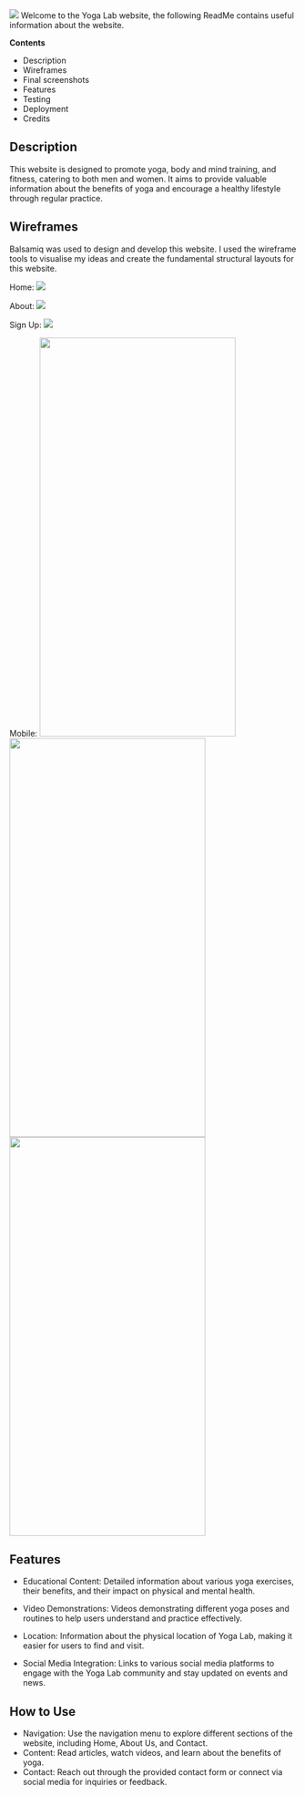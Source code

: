 <img src="assets/images/amiresponsive.png">
Welcome to the Yoga Lab website, the following ReadMe contains useful information about the website.

**Contents**
 - Description
 - Wireframes
 - Final screenshots
 - Features
 - Testing
 - Deployment
 - Credits

## Description
This website is designed to promote yoga, body and mind training, and fitness, catering to both men and women. It aims to provide valuable information about the benefits of yoga and encourage a healthy lifestyle through regular practice.

## Wireframes

Balsamiq was used to design and develop this website. I used the wireframe tools to visualise my ideas and create the fundamental structural layouts for this website. 

Home:
<img src="assets\images\New Wireframe 1.png">

About:
<img src="assets\images\New Wireframe 2.png">

Sign Up:
<img src="assets\images\New Wireframe 3.png">

Mobile:
<img src="assets\images\Wireframe Mobile 1.png" width="344" height="700">
<img src="assets\images\Wireframe Mobile 2.png" width="344" height="700">
<img src="assets\images\Wireframe Mobile 3.png" width="344" height="700">

## Features
 - Educational Content: Detailed information about various yoga exercises, their benefits, and their impact on physical and mental health.

 - Video Demonstrations: Videos demonstrating different yoga poses and routines to help users understand and practice effectively.

 - Location: Information about the physical location of Yoga Lab, making it easier for users to find and visit.

 - Social Media Integration: Links to various social media platforms to engage with the Yoga Lab community and stay updated on events and news.

 ## How to Use
 - Navigation: Use the navigation menu to explore different sections of the website, including Home, About Us, and Contact.
 - Content: Read articles, watch videos, and learn about the benefits of yoga.
 - Contact: Reach out through the provided contact form or connect via social media for inquiries or feedback.
